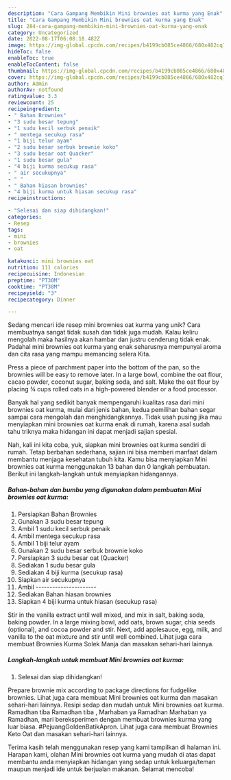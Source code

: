 ```yaml
---
description: "Cara Gampang Membikin Mini brownies oat kurma yang Enak"
title: "Cara Gampang Membikin Mini brownies oat kurma yang Enak"
slug: 284-cara-gampang-membikin-mini-brownies-oat-kurma-yang-enak
category: Uncategorized
date: 2022-08-17T06:08:18.482Z
image: https://img-global.cpcdn.com/recipes/b4199cb085ce4866/680x482cq70/mini-brownies-oat-kurma-foto-resep-utama.jpg
hideToc: false
enableToc: true
enableTocContent: false
thumbnail: https://img-global.cpcdn.com/recipes/b4199cb085ce4866/680x482cq70/mini-brownies-oat-kurma-foto-resep-utama.jpg
cover: https://img-global.cpcdn.com/recipes/b4199cb085ce4866/680x482cq70/mini-brownies-oat-kurma-foto-resep-utama.jpg
author: Admin
authorAv: notfound
ratingvalue: 3.3
reviewcount: 25
recipeingredient:
- " Bahan Brownies"
- "3 sudu besar tepung"
- "1 sudu kecil serbuk penaik"
- " mentega secukup rasa"
- "1 biji telur ayam"
- "2 sudu besar serbuk brownie koko"
- "3 sudu besar oat Quacker"
- "1 sudu besar gula"
- "4 biji kurma secukup rasa"
- " air secukupnya"
- " "
- " Bahan hiasan brownies"
- "4 biji kurma untuk hiasan secukup rasa"
recipeinstructions:

- "Selesai dan siap dihidangkan!"
categories:
- Resep
tags:
- mini
- brownies
- oat

katakunci: mini brownies oat 
nutrition: 111 calories
recipecuisine: Indonesian
preptime: "PT30M"
cooktime: "PT38M"
recipeyield: "3"
recipecategory: Dinner

---
```





Sedang mencari ide resep mini brownies oat kurma yang unik? Cara membuatnya sangat tidak susah dan tidak juga mudah. Kalau keliru mengolah maka hasilnya akan hambar dan justru cenderung tidak enak. Padahal mini brownies oat kurma yang enak seharusnya mempunyai aroma dan cita rasa yang mampu memancing selera Kita.





Press a piece of parchment paper into the bottom of the pan, so the brownies will be easy to remove later. In a large bowl, combine the oat flour, cacao powder, coconut sugar, baking soda, and salt. Make the oat flour by placing ¾ cups rolled oats in a high-powered blender or a food processor.

Banyak hal yang sedikit banyak mempengaruhi kualitas rasa dari mini brownies oat kurma, mulai dari jenis bahan, kedua pemilihan bahan segar sampai cara mengolah dan menghidangkannya. Tidak usah pusing jika mau menyiapkan mini brownies oat kurma enak di rumah, karena asal sudah tahu triknya maka hidangan ini dapat menjadi sajian spesial.






Nah, kali ini kita coba, yuk, siapkan mini brownies oat kurma sendiri di rumah. Tetap berbahan sederhana, sajian ini bisa memberi manfaat dalam membantu menjaga kesehatan tubuh kita. Kamu bisa menyiapkan Mini brownies oat kurma menggunakan 13 bahan dan 0 langkah pembuatan. Berikut ini langkah-langkah untuk menyiapkan hidangannya.

<!--inarticleads1-->

##### Bahan-bahan dan bumbu yang digunakan dalam pembuatan Mini brownies oat kurma:

1. Persiapkan  Bahan Brownies
1. Gunakan 3 sudu besar tepung
1. Ambil 1 sudu kecil serbuk penaik
1. Ambil  mentega secukup rasa
1. Ambil 1 biji telur ayam
1. Gunakan 2 sudu besar serbuk brownie koko
1. Persiapkan 3 sudu besar oat (Quacker)
1. Sediakan 1 sudu besar gula
1. Sediakan 4 biji kurma (secukup rasa)
1. Siapkan  air secukupnya
1. Ambil  ----------------------
1. Sediakan  Bahan hiasan brownies
1. Siapkan 4 biji kurma untuk hiasan (secukup rasa)


Stir in the vanilla extract until well mixed, and mix in salt, baking soda, baking powder. In a large mixing bowl, add oats, brown sugar, chia seeds (optional), and cocoa powder and stir. Next, add applesauce, egg, milk, and vanilla to the oat mixture and stir until well combined. Lihat juga cara membuat Brownies Kurma Solek Manja dan masakan sehari-hari lainnya. 

<!--inarticleads2-->

##### Langkah-langkah untuk membuat Mini brownies oat kurma:


1. Selesai dan siap dihidangkan!

Prepare brownie mix according to package directions for fudgelike brownies. Lihat juga cara membuat Mini brownies oat kurma dan masakan sehari-hari lainnya. Resipi sedap dan mudah untuk Mini brownies oat kurma. Ramadhan tiba Ramadhan tiba , Marhaban ya Ramadhan Marhaban ya Ramadhan, mari bereksperimen dengan membuat brownies kurma yang luar biasa. #PejuangGoldenBatikApron. Lihat juga cara membuat Brownies Keto Oat dan masakan sehari-hari lainnya. 

Terima kasih telah menggunakan resep yang kami tampilkan di halaman ini. Harapan kami, olahan Mini brownies oat kurma yang mudah di atas dapat membantu anda menyiapkan hidangan yang sedap untuk keluarga/teman maupun menjadi ide untuk berjualan makanan. Selamat mencoba!
